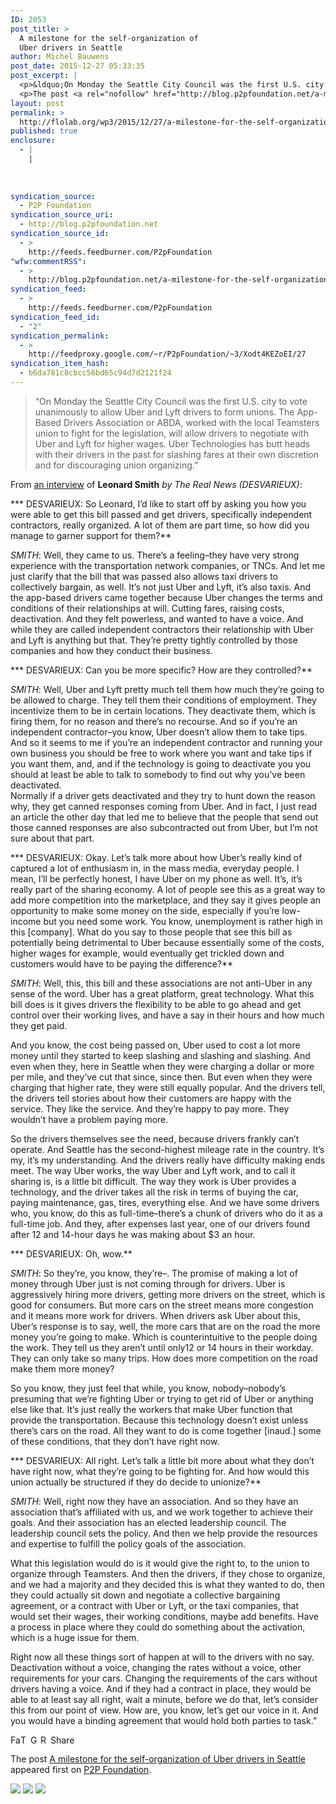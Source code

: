 ```yaml
---
ID: 2053
post_title: >
  A milestone for the self-organization of
  Uber drivers in Seattle
author: Michel Bauwens
post_date: 2015-12-27 05:33:35
post_excerpt: |
  <p>&ldquo;On Monday the Seattle City Council was the first U.S. city to vote unanimously to allow Uber and Lyft drivers to form unions. The App-Based Drivers Association or ABDA, worked with the local Teamsters union to fight for the legislation, will allow drivers to negotiate with Uber and Lyft for higher wages. Uber Technologies has [&hellip;]</p>
  <p>The post <a rel="nofollow" href="http://blog.p2pfoundation.net/a-milestone-for-the-self-organization-of-uber-drivers-in-seattle/2015/12/27">A milestone for the self-organization of Uber drivers in Seattle</a> appeared first on <a rel="nofollow" href="http://blog.p2pfoundation.net/">P2P Foundation</a>.</p>
layout: post
permalink: >
  http://flolab.org/wp3/2015/12/27/a-milestone-for-the-self-organization-of-uber-drivers-in-seattle/
published: true
enclosure:
  - |
    |
        
        
        
syndication_source:
  - P2P Foundation
syndication_source_uri:
  - http://blog.p2pfoundation.net
syndication_source_id:
  - >
    http://feeds.feedburner.com/P2pFoundation
"wfw:commentRSS":
  - >
    http://blog.p2pfoundation.net/a-milestone-for-the-self-organization-of-uber-drivers-in-seattle/2015/12/27/feed
syndication_feed:
  - >
    http://feeds.feedburner.com/P2pFoundation
syndication_feed_id:
  - "2"
syndication_permalink:
  - >
    http://feedproxy.google.com/~r/P2pFoundation/~3/Xodt4KEZoEI/27
syndication_item_hash:
  - b6da781c8cbcc56bd65c94d7d2121f24
---
```

> “On Monday the Seattle City Council was the first U.S. city to vote unanimously to allow Uber and Lyft drivers to form unions. The App-Based Drivers Association or ABDA, worked with the local Teamsters union to fight for the legislation, will allow drivers to negotiate with Uber and Lyft for higher wages. Uber Technologies has butt heads with their drivers in the past for slashing fares at their own discretion and for discouraging union organizing.”

From [an interview][1] of **Leonard Smith** *by The Real News (DESVARIEUX)*:

*** DESVARIEUX: So Leonard, I’d like to start off by asking you how you were able to get this bill passed and get drivers, specifically independent contractors, really organized. A lot of them are part time, so how did you manage to garner support for them?**

*SMITH*: Well, they came to us. There’s a feeling–they have very strong experience with the transportation network companies, or TNCs. And let me just clarify that the bill that was passed also allows taxi drivers to collectively bargain, as well. It’s not just Uber and Lyft, it’s also taxis. And the app-based drivers came together because Uber changes the terms and conditions of their relationships at will. Cutting fares, raising costs, deactivation. And they felt powerless, and wanted to have a voice. And while they are called independent contractors their relationship with Uber and Lyft is anything but that. They’re pretty tightly controlled by those companies and how they conduct their business.

*** DESVARIEUX: Can you be more specific? How are they controlled?**

*SMITH*: Well, Uber and Lyft pretty much tell them how much they’re going to be allowed to charge. They tell them their conditions of employment. They incentivize them to be in certain locations. They deactivate them, which is firing them, for no reason and there’s no recourse. And so if you’re an independent contractor–you know, Uber doesn’t allow them to take tips. And so it seems to me if you’re an independent contractor and running your own business you should be free to work where you want and take tips if you want them, and, and if the technology is going to deactivate you you should at least be able to talk to somebody to find out why you’ve been deactivated.  
Normally if a driver gets deactivated and they try to hunt down the reason why, they get canned responses coming from Uber. And in fact, I just read an article the other day that led me to believe that the people that send out those canned responses are also subcontracted out from Uber, but I’m not sure about that part.

*** DESVARIEUX: Okay. Let’s talk more about how Uber’s really kind of captured a lot of enthusiasm in, in the mass media, everyday people. I mean, I’ll be perfectly honest, I have Uber on my phone as well. It’s, it’s really part of the sharing economy. A lot of people see this as a great way to add more competition into the marketplace, and they say it gives people an opportunity to make some money on the side, especially if you’re low-income but you need some work. You know, unemployment is rather high in this [company]. What do you say to those people that see this bill as potentially being detrimental to Uber because essentially some of the costs, higher wages for example, would eventually get trickled down and customers would have to be paying the difference?**

*SMITH*: Well, this, this bill and these associations are not anti-Uber in any sense of the word. Uber has a great platform, great technology. What this bill does is it gives drivers the flexibility to be able to go ahead and get control over their working lives, and have a say in their hours and how much they get paid.

And you know, the cost being passed on, Uber used to cost a lot more money until they started to keep slashing and slashing and slashing. And even when they, here in Seattle when they were charging a dollar or more per mile, and they’ve cut that since, since then. But even when they were charging that higher rate, they were still equally popular. And the drivers tell, the drivers tell stories about how their customers are happy with the service. They like the service. And they’re happy to pay more. They wouldn’t have a problem paying more.

So the drivers themselves see the need, because drivers frankly can’t operate. And Seattle has the second-highest mileage rate in the country. It’s my, it’s my understanding. And the drivers really have difficulty making ends meet. The way Uber works, the way Uber and Lyft work, and to call it sharing is, is a little bit difficult. The way they work is Uber provides a technology, and the driver takes all the risk in terms of buying the car, paying maintenance, gas, tires, everything else. And we have some drivers who, you know, do this as full-time–there’s a chunk of drivers who do it as a full-time job. And they, after expenses last year, one of our drivers found after 12 and 14-hour days he was making about $3 an hour.

*** DESVARIEUX: Oh, wow.**

*SMITH*: So they’re, you know, they’re–. The promise of making a lot of money through Uber just is not coming through for drivers. Uber is aggressively hiring more drivers, getting more drivers on the street, which is good for consumers. But more cars on the street means more congestion and it means more work for drivers. When drivers ask Uber about this, Uber’s response is to say, well, the more cars that are on the road the more money you’re going to make. Which is counterintuitive to the people doing the work. They tell us they aren’t until only12 or 14 hours in their workday. They can only take so many trips. How does more competition on the road make them more money?

So you know, they just feel that while, you know, nobody–nobody’s presuming that we’re fighting Uber or trying to get rid of Uber or anything else like that. It’s just really the workers that make Uber function that provide the transportation. Because this technology doesn’t exist unless there’s cars on the road. All they want to do is come together [inaud.] some of these conditions, that they don’t have right now.

*** DESVARIEUX: All right. Let’s talk a little bit more about what they don’t have right now, what they’re going to be fighting for. And how would this union actually be structured if they do decide to unionize?**

*SMITH*: Well, right now they have an association. And so they have an association that’s affiliated with us, and we work together to achieve their goals. And their association has an elected leadership council. The leadership council sets the policy. And then we help provide the resources and expertise to fulfill the policy goals of the association.

What this legislation would do is it would give the right to, to the union to organize through Teamsters. And then the drivers, if they chose to organize, and we had a majority and they decided this is what they wanted to do, then they could actually sit down and negotiate a collective bargaining agreement, or a contract with Uber or Lyft, or the taxi companies, that would set their wages, their working conditions, maybe add benefits. Have a process in place where they could do something about the activation, which is a huge issue for them.

Right now all these things sort of happen at will to the drivers with no say. Deactivation without a voice, changing the rates without a voice, other requirements for your cars. Changing the requirements of the cars without drivers having a voice. And if they had a contract in place, they would be able to at least say all right, wait a minute, before we do that, let’s consider this from our point of view. How are, you know, let’s get our voice in it. And you would have a binding agreement that would hold both parties to task.”

<a class="a2a_button_facebook" href="http://www.addtoany.com/add_to/facebook?linkurl=http%3A%2F%2Fblog.p2pfoundation.net%2Fa-milestone-for-the-self-organization-of-uber-drivers-in-seattle%2F2015%2F12%2F27&linkname=A%20milestone%20for%20the%20self-organization%20of%20Uber%20drivers%20in%20Seattle" title="Facebook" rel="nofollow"><img src="http://blog.p2pfoundation.net/wp-content/plugins/add-to-any/icons/facebook.png" width="16" height="16" alt="Facebook" /></a><a class="a2a_button_twitter" href="http://www.addtoany.com/add_to/twitter?linkurl=http%3A%2F%2Fblog.p2pfoundation.net%2Fa-milestone-for-the-self-organization-of-uber-drivers-in-seattle%2F2015%2F12%2F27&linkname=A%20milestone%20for%20the%20self-organization%20of%20Uber%20drivers%20in%20Seattle" title="Twitter" rel="nofollow"><img src="http://blog.p2pfoundation.net/wp-content/plugins/add-to-any/icons/twitter.png" width="16" height="16" alt="Twitter" /></a><a class="a2a_button_google_plus" href="http://www.addtoany.com/add_to/google_plus?linkurl=http%3A%2F%2Fblog.p2pfoundation.net%2Fa-milestone-for-the-self-organization-of-uber-drivers-in-seattle%2F2015%2F12%2F27&linkname=A%20milestone%20for%20the%20self-organization%20of%20Uber%20drivers%20in%20Seattle" title="Google+" rel="nofollow"><img src="http://blog.p2pfoundation.net/wp-content/plugins/add-to-any/icons/google_plus.png" width="16" height="16" alt="Google+" /></a><a class="a2a_button_reddit" href="http://www.addtoany.com/add_to/reddit?linkurl=http%3A%2F%2Fblog.p2pfoundation.net%2Fa-milestone-for-the-self-organization-of-uber-drivers-in-seattle%2F2015%2F12%2F27&linkname=A%20milestone%20for%20the%20self-organization%20of%20Uber%20drivers%20in%20Seattle" title="Reddit" rel="nofollow"><img src="http://blog.p2pfoundation.net/wp-content/plugins/add-to-any/icons/reddit.png" width="16" height="16" alt="Reddit" /></a><a class="a2a_dd a2a_target addtoany_share_save" href="https://www.addtoany.com/share#url=http%3A%2F%2Fblog.p2pfoundation.net%2Fa-milestone-for-the-self-organization-of-uber-drivers-in-seattle%2F2015%2F12%2F27&title=A%20milestone%20for%20the%20self-organization%20of%20Uber%20drivers%20in%20Seattle" id="wpa2a_2"><img src="http://blog.p2pfoundation.net/wp-content/plugins/add-to-any/share_save_120_16.png" width="120" height="16" alt="Share" /></a>

The post <a rel="nofollow" href="http://blog.p2pfoundation.net/a-milestone-for-the-self-organization-of-uber-drivers-in-seattle/2015/12/27">A milestone for the self-organization of Uber drivers in Seattle</a> appeared first on <a rel="nofollow" href="http://blog.p2pfoundation.net/">P2P Foundation</a>.

<div class="feedflare">
  <a href="http://feeds.feedburner.com/~ff/P2pFoundation?a=Xodt4KEZoEI:MMcVrxUPXfI:7Q72WNTAKBA"><img src="http://feeds.feedburner.com/~ff/P2pFoundation?d=7Q72WNTAKBA" border="0" /></img></a> <a href="http://feeds.feedburner.com/~ff/P2pFoundation?a=Xodt4KEZoEI:MMcVrxUPXfI:D7DqB2pKExk"><img src="http://feeds.feedburner.com/~ff/P2pFoundation?i=Xodt4KEZoEI:MMcVrxUPXfI:D7DqB2pKExk" border="0" /></img></a> <a href="http://feeds.feedburner.com/~ff/P2pFoundation?a=Xodt4KEZoEI:MMcVrxUPXfI:2mJPEYqXBVI"><img src="http://feeds.feedburner.com/~ff/P2pFoundation?d=2mJPEYqXBVI" border="0" /></img></a>
</div>

<img src="http://feeds.feedburner.com/~r/P2pFoundation/~4/Xodt4KEZoEI" height="1" width="1" alt="" />

 [1]: http://therealnews.com/t2/index.php?option=com_content&task=view&id=31&Itemid=74&jumival=15321